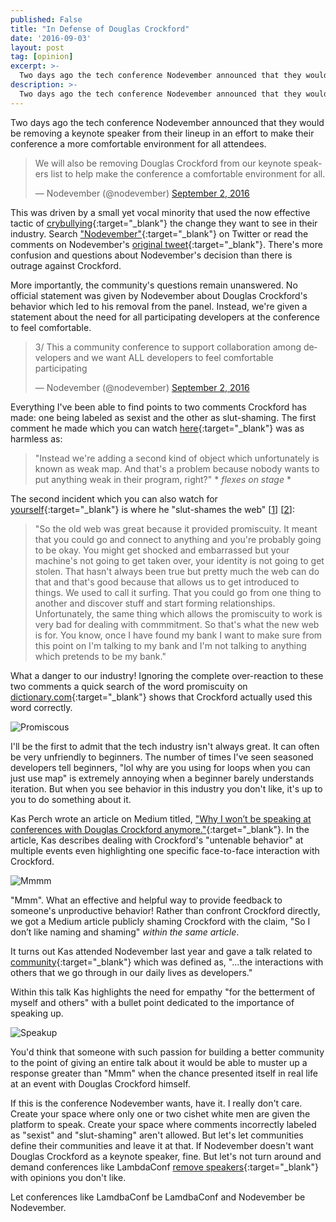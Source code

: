 ```yaml
---
published: False
title: "In Defense of Douglas Crockford"
date: '2016-09-03'
layout: post
tag: [opinion]
excerpt: >-
  Two days ago the tech conference Nodevember announced that they would be removing a keynote speaker from their lineup in an effort to make their conference a more comfortable environment for all attendees.
description: >-
  Two days ago the tech conference Nodevember announced that they would be removing a keynote speaker from their lineup in an effort to make their conference a more comfortable environment for all attendees.
---
```


Two days ago the tech conference Nodevember announced that they would be removing a keynote speaker from their lineup in an effort to make their conference a more comfortable environment for all attendees.

<blockquote class="twitter-tweet" data-lang="en"><p lang="en" dir="ltr">We will also be removing Douglas Crockford from our keynote speakers list to help make the conference a comfortable environment for all.</p>&mdash; Nodevember (@nodevember) <a href="https://twitter.com/nodevember/status/771520648191483904">September 2, 2016</a></blockquote>
<script async src="//platform.twitter.com/widgets.js" charset="utf-8"></script>

This was driven by a small yet vocal minority that used the now effective tactic of [crybullying](http://www.urbandictionary.com/define.php?term=crybully){:target="_blank"} the change they want to see in their industry. Search ["Nodevember"](https://twitter.com/search?f=tweets&vertical=default&q=nodevember&src=typd){:target="_blank"} on Twitter or read the comments on Nodevember's [original tweet](https://twitter.com/nodevember/status/771520648191483904){:target="_blank"}. There's more confusion and questions about Nodevember's decision than there is outrage against Crockford.

More importantly, the community's questions remain unanswered. No official statement was given by Nodevember about Douglas Crockford's behavior which led to his removal from the panel. Instead, we're given a statement about the need for all participating developers at the conference to feel comfortable.

<blockquote class="twitter-tweet" data-conversation="none" data-lang="en"><p lang="en" dir="ltr">3/ This a community conference to support collaboration among developers and we want ALL developers to feel comfortable participating</p>&mdash; Nodevember (@nodevember) <a href="https://twitter.com/nodevember/status/771791340762005504">September 2, 2016</a></blockquote>
<script async src="//platform.twitter.com/widgets.js" charset="utf-8"></script>

Everything I've been able to find points to two comments Crockford has made: one being labeled as sexist and the other as slut-shaming. The first comment he made which you can watch [here](https://www.youtube.com/watch?v=rhV6hlL_wMc#t=15m15s){:target="_blank"} was as harmless as:

> "Instead we're adding a second kind of object which unfortunately is known as weak map. And that's a problem because nobody wants to put anything weak in their program, right?" * *flexes on stage* *

The second incident which you can also watch for [yourself](https://www.youtube.com/watch?v=0w6tZEbrHIY&feature=youtu.be&t=41m15s){:target="_blank"} is where he "slut-shames the web" [[1](https://twitter.com/nebrius/status/697491096926945281)] [[2](https://twitter.com/ag_dubs/status/666026590774673408)]:

> "So the old web was great because it provided promiscuity. It meant that you could go and connect to anything and you're probably going to be okay. You might get shocked and embarrassed but your machine's not going to get taken over, your identity is not going to get stolen. That hasn't always been true but pretty much the web can do that and that's good because that allows us to get introduced to things. We used to call it surfing. That you could go from one thing to another and discover stuff and start forming relationships. Unfortunately, the same thing which allows the promiscuity to work is very bad for dealing with commmitment. So that's what the new web is for. You know, once I have found my bank I want to make sure from this point on I'm talking to my bank and I'm not talking to anything which pretends to be my bank."

What a danger to our industry! Ignoring the complete over-reaction to these two comments a quick  search of the word promiscuity on [dictionary.com](http://www.dictionary.com/browse/promiscuous){:target="_blank"} shows that Crockford actually used this word correctly.

![Promiscous](https://i.imgur.com/7CjrlAK.png)

I'll be the first to admit that the tech industry isn't always great. It can often be very unfriendly to beginners. The number of times I've seen seasoned developers tell beginners, "lol why are you using for loops when you can just use map" is extremely annoying when a beginner barely understands iteration. But when you see behavior in this industry you don't like, it's up to you to do something about it.

Kas Perch wrote an article on Medium titled, ["Why I won’t be speaking at conferences with Douglas Crockford anymore."](https://medium.com/@nodebotanist/why-i-won-t-be-speaking-at-conferences-with-douglas-crockford-anymore-61bc29f028c8#.87591cy5u){:target="_blank"}. In the article, Kas describes dealing with Crockford's "untenable behavior" at multiple events even highlighting one specific face-to-face interaction with Crockford.

![Mmmm](https://i.imgur.com/481WbPG.png)

"Mmm". What an effective and helpful way to provide feedback to someone's unproductive behavior! Rather than confront Crockford directly, we got a Medium article publicly shaming Crockford with the claim, "So I don’t like naming and shaming" *within the same article*.

It turns out Kas attended Nodevember last year and gave a talk related to [community](https://www.youtube.com/watch?v=tBRGMcdAKzs){:target="_blank"} which was defined as, "...the interactions with others that we go through in our daily lives as developers."

Within this talk Kas highlights the need for empathy "for the betterment of myself and others" with a bullet point dedicated to the importance of speaking up.

![Speakup](https://i.imgur.com/OjszY85.jpg)

You'd think that someone with such passion for building a better community to the point of giving an entire talk about it would be able to muster up a response greater than "Mmm" when the chance presented itself in real life at an event with Douglas Crockford himself.

If this is the conference Nodevember wants, have it. I really don't care. Create your space where only one or two cishet white men are given the platform to speak. Create your space where comments incorrectly labeled as "sexist" and "slut-shaming" aren't allowed. But let's let communities define their communities and leave it at that. If Nodevember doesn't want Douglas Crockford as a keynote speaker, fine. But let's not turn around and demand conferences like LambdaConf [remove speakers](https://modelviewculture.com/news/lambda-conf-fuckery-white-supremacy-under-the-guise-of-inclusion){:target="_blank"} with opinions you don't like.

Let conferences like LamdbaConf be LamdbaConf and Nodevember be Nodevember.
